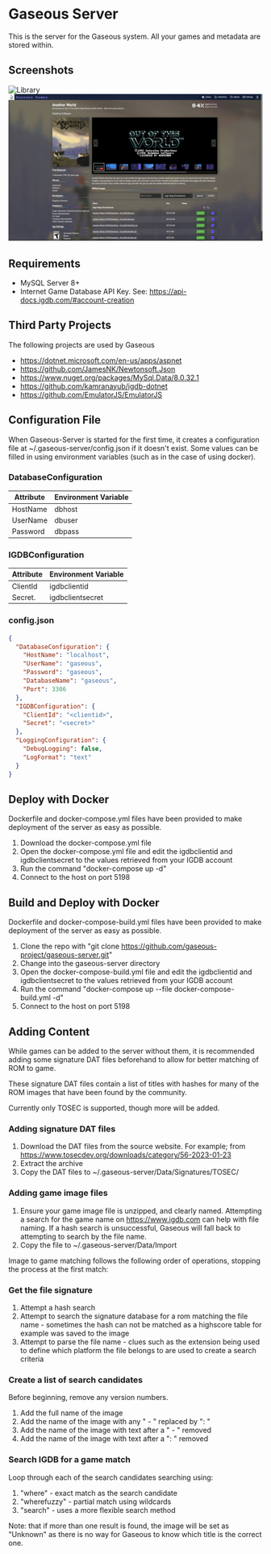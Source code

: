 # Gaseous Server

This is the server for the Gaseous system. All your games and metadata are stored within.

## Screenshots
![Library](./screenshots/Library.png)
![Game](./screenshots/Game.png)

## Requirements
* MySQL Server 8+
* Internet Game Database API Key. See: https://api-docs.igdb.com/#account-creation

## Third Party Projects
The following projects are used by Gaseous
* https://dotnet.microsoft.com/en-us/apps/aspnet
* https://github.com/JamesNK/Newtonsoft.Json
* https://www.nuget.org/packages/MySql.Data/8.0.32.1
* https://github.com/kamranayub/igdb-dotnet
* https://github.com/EmulatorJS/EmulatorJS

## Configuration File
When Gaseous-Server is started for the first time, it creates a configuration file at ~/.gaseous-server/config.json if it doesn't exist. Some values can be filled in using environment variables (such as in the case of using docker).

### DatabaseConfiguration
| Attribute | Environment Variable |
| --------- | -------------------- |
| HostName  | dbhost               |
| UserName  | dbuser               |
| Password  | dbpass               |

### IGDBConfiguration
| Attribute | Environment Variable |
| --------- | -------------------- |
| ClientId  | igdbclientid         |
| Secret.   | igdbclientsecret     |

### config.json
```json
{
  "DatabaseConfiguration": {
    "HostName": "localhost",
    "UserName": "gaseous",
    "Password": "gaseous",
    "DatabaseName": "gaseous",
    "Port": 3306
  },
  "IGDBConfiguration": {
    "ClientId": "<clientid>",
    "Secret": "<secret>"
  },
  "LoggingConfiguration": {
    "DebugLogging": false,
    "LogFormat": "text"
  }
}

```

## Deploy with Docker
Dockerfile and docker-compose.yml files have been provided to make deployment of the server as easy as possible.
1. Download the docker-compose.yml file
2. Open the docker-compose.yml file and edit the igdbclientid and igdbclientsecret to the values retrieved from your IGDB account
3. Run the command "docker-compose up -d"
4. Connect to the host on port 5198

## Build and Deploy with Docker
Dockerfile and docker-compose-build.yml files have been provided to make deployment of the server as easy as possible.
1. Clone the repo with "git clone https://github.com/gaseous-project/gaseous-server.git"
2. Change into the gaseous-server directory
3. Open the docker-compose-build.yml file and edit the igdbclientid and igdbclientsecret to the values retrieved from your IGDB account
4. Run the command "docker-compose up --file docker-compose-build.yml -d"
5. Connect to the host on port 5198

## Adding Content
While games can be added to the server without them, it is recommended adding some signature DAT files beforehand to allow for better matching of ROM to game.

These signature DAT files contain a list of titles with hashes for many of the ROM images that have been found by the community.

Currently only TOSEC is supported, though more will be added.

### Adding signature DAT files
1. Download the DAT files from the source website. For example; from https://www.tosecdev.org/downloads/category/56-2023-01-23
2. Extract the archive
3. Copy the DAT files to ~/.gaseous-server/Data/Signatures/TOSEC/

### Adding game image files
1. Ensure your game image file is unzipped, and clearly named. Attempting a search for the game name on https://www.igdb.com can help with file naming. If a hash search is unsuccessful, Gaseous will fall back to attempting to search by the file name.
2. Copy the file to ~/.gaseous-server/Data/Import

Image to game matching follows the following order of operations, stopping the process at the first match:
### Get the file signature
1. Attempt a hash search
2. Attempt to search the signature database for a rom matching the file name - sometimes the hash can not be matched as a highscore table for example was saved to the image
3. Attempt to parse the file name - clues such as the extension being used to define which platform the file belongs to are used to create a search criteria

### Create a list of search candidates
Before beginning, remove any version numbers.
1. Add the full name of the image
2. Add the name of the image with any " - " replaced by ": "
3. Add the name of the image with text after a " - " removed
4. Add the name of the image with text after a ": " removed

### Search IGDB for a game match
Loop through each of the search candidates searching using:
1. "where" - exact match as the search candidate
2. "wherefuzzy" - partial match using wildcards
3. "search" - uses a more flexible search method

Note: that if more than one result is found, the image will be set as "Unknown" as there is no way for Gaseous to know which title is the correct one.
